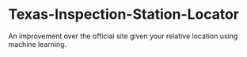 # Texas-Inspection-Station-Locator
An improvement over the official site given your relative location using machine learning.
